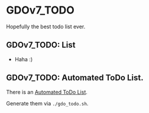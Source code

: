 # GDOv7_TODO

Hopefully the best todo list ever.

## GDOv7_TODO: List

 - Haha :)


## GDOv7_TODO: Automated ToDo List.

There is an [Automated ToDo List](GDO7_TODO_AUTO.md).

Generate them via `./gdo_todo.sh`.

